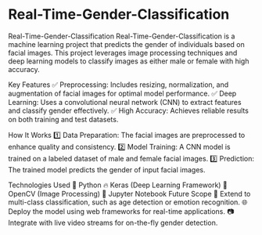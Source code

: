 # Real-Time-Gender-Classification
Real-Time-Gender-Classification
Real-Time-Gender-Classification is a machine learning project that predicts the gender of individuals based on facial images. This project leverages image processing techniques and deep learning models to classify images as either male or female with high accuracy.

Key Features
✅ Preprocessing: Includes resizing, normalization, and augmentation of facial images for optimal model performance.
✅ Deep Learning: Uses a convolutional neural network (CNN) to extract features and classify gender effectively.
✅ High Accuracy: Achieves reliable results on both training and test datasets.

How It Works
1️⃣ Data Preparation: The facial images are preprocessed to enhance quality and consistency.
2️⃣ Model Training: A CNN model is trained on a labeled dataset of male and female facial images.
3️⃣ Prediction: The trained model predicts the gender of input facial images.

Technologies Used
🐍 Python
🔥 Keras (Deep Learning Framework)
🎥 OpenCV (Image Processing)
📓 Jupyter Notebook
Future Scope
🚀 Extend to multi-class classification, such as age detection or emotion recognition.
🌐 Deploy the model using web frameworks for real-time applications.
📷 Integrate with live video streams for on-the-fly gender detection.
